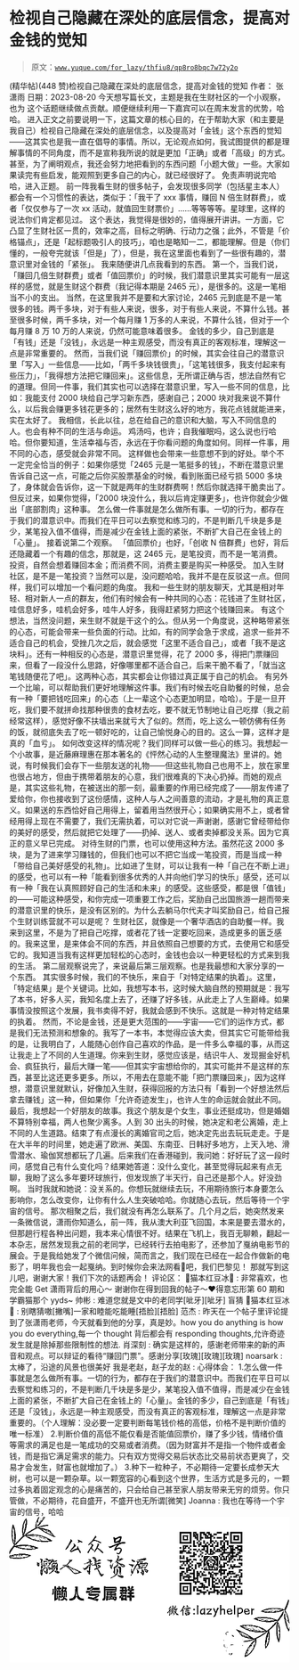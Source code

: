 # 检视自己隐藏在深处的底层信念，提高对金钱的觉知

> 原文：[`www.yuque.com/for_lazy/thfiu8/qp8ro8bqc7w72y2o`](https://www.yuque.com/for_lazy/thfiu8/qp8ro8bqc7w72y2o)

<ne-h2 id="6eca30a4" data-lake-id="6eca30a4"><ne-heading-ext><ne-heading-anchor></ne-heading-anchor><ne-heading-fold></ne-heading-fold></ne-heading-ext><ne-heading-content><ne-text id="ua210afcc">(精华帖)(448 赞)检视自己隐藏在深处的底层信念，提高对金钱的觉知</ne-text></ne-heading-content></ne-h2> <ne-p id="u7dbf8b91" data-lake-id="u7dbf8b91"><ne-text id="u0713e89a">作者： 张潇雨</ne-text></ne-p> <ne-p id="u0c7e6197" data-lake-id="u0c7e6197"><ne-text id="u1f879f26">日期：2023-08-20</ne-text></ne-p> <ne-p id="uf675f02e" data-lake-id="uf675f02e"><ne-text id="u829a3f01">今天想写篇长文，主题是我在生财社区的一个小观察，也为 这个话题继续做点贡献。顺便继续利用一下嘉宾可以在周末发言的优势，哈哈。</ne-text></ne-p> <ne-p id="uf1fed085" data-lake-id="uf1fed085"><ne-text id="u0dc4553f">进入正文之前要说明一下，这篇文章的核心目的，在于帮助大家（和主要是我自己）检视自己隐藏在深处的底层信念，以及提高对「金钱」这个东西的觉知——这其实也是我一直在倡导的事情。所以，无论观点如何，我试图提供的都是理解事情的不同角度，而不是宣称我所说的就是更加「正确」或者「高级」的方式。甚至，为了阐明观点，我还会努力地把看到的东西问题「小题大做」一些。大家如果读完有些启发，能观照到更多自己的内心，就已经很好了。</ne-text></ne-p> <ne-p id="ucd49afb3" data-lake-id="ucd49afb3"><ne-text id="u63412814">免责声明说完哈哈，进入正题。</ne-text></ne-p> <ne-p id="uf62ea6cc" data-lake-id="uf62ea6cc"><ne-text id="u78c69f17">前一阵我看生财的很多帖子，会发现很多同学（包括星主本人）都会有一个习惯性的表达，类似于：「我干了 xxx 事情，赚回 N 倍生财群费」，或者「仅仅参与了一次 xx 活动，就值回生财票价」......等等等等。星球里，这样的说法你们肯定都见过。</ne-text></ne-p> <ne-p id="u42f6a75d" data-lake-id="u42f6a75d"><ne-text id="uc7cc53fe">这个表达，我觉得是很妙的，值得展开讲讲。一方面，它凸显了生财社区一贯的，效率之高，目标之明确、行动力之强；此外，不管是「价格锚点」，还是「起标题吸引人的技巧」，咱也是略知一二，都能理解。但是（你们懂的，一般夸完就该「但是」了），但是，我在这里面也看到了一些很有趣的，潜意识里对金钱的「紧张」。</ne-text> <ne-text id="u5c8f791d">我来随便讲几点我看到的东西。</ne-text></ne-p> <ne-p id="u55ff5385" data-lake-id="u55ff5385"><ne-text id="ue07cbf83">第一个，当我们说，「赚回几倍生财群费」或者「值回票价」的时候，我们潜意识里其实可能有一层这样的感觉，就是生财这个群费（我记得本期是 2465 元），是很多的。这是一笔相当不小的支出。</ne-text></ne-p> <ne-p id="u7383c9bb" data-lake-id="u7383c9bb"><ne-text id="u2bf0cfaa">当然，在这里我并不是要和大家讨论，2465 元到底是不是一笔很多的钱。两千多块，对于有些人来说，很多，对于有些人来说，不算什么钱。甚至很多时候，两千多块，对一个每月赚 1 万多的人来说，不算什么钱，但对于一个每月赚 8 万 10 万的人来说，仍然可能意味着很多。</ne-text></ne-p> <ne-p id="u7868b49d" data-lake-id="u7868b49d"><ne-text id="ue491dc23">金钱的多少，自己到底是「有钱」还是「没钱」，永远是一种主观感受，而没有真正的客观标准，理解这一点是非常重要的。</ne-text></ne-p> <ne-p id="u56ca47a0" data-lake-id="u56ca47a0"><ne-text id="u9af47a1b">然而，当我们说「赚回票价」的时候，其实会往自己的潜意识里「写入」一些信息——比如，「两千多块钱很贵」，「这笔钱很多，我支付起来有些压力」，「我得想方法把它赚回来」。这些信息，无所谓正确与否，想法自然有它的道理。但同一件事，我们其实也可以选择在潜意识里，写入一些不同的信息，比如：我能支付 2000 块给自己学习新东西，感谢自己；2000 块对我来说不算什么，以后我会赚更多钱花更多的；居然有生财这么好的地方，我花点钱就能进来，实在太好了。</ne-text></ne-p> <ne-p id="u8470e3c9" data-lake-id="u8470e3c9"><ne-text id="u7a438dbf">我相信，长此以往，总在给自己的意识和大脑，写入不同信息的人。也会有种不同的生活与命运。</ne-text></ne-p> <ne-p id="ue1c7fe64" data-lake-id="ue1c7fe64"><ne-text id="uf794cbfe">鸡汤吗，也许；自我催眠吗，这么说也行哈哈。但你要知道，生活幸福与否，永远在于你看问题的角度如何。同样一件事，用不同的心态，感受就会非常不同。</ne-text></ne-p> <ne-p id="uedf0d163" data-lake-id="uedf0d163"><ne-text id="u3ffb984e">这样做也会带来一些意想不到的好处。举个不一定完全恰当的例子：如果你感觉「2465 元是一笔挺多的钱」，不断在潜意识里告诉自己这一点，可能之后你买股票基金的时候，看到账面已经亏损 5000 多块了，身体就会告诉你，这一下就是两年的生财群费啊！然后你就选择干脆卖出了。但反过来，如果你觉得，「2000 块没什么，我以后肯定赚更多」，也许你就会少做出「底部割肉」这种事。</ne-text></ne-p> <ne-p id="ubb49a89e" data-lake-id="ubb49a89e"><ne-text id="uc22e62e7">怎么做一件事就是怎么做所有事。一切的行为，都存在于我们的潜意识中。而我们在平日可以去察觉和练习的，不是判断几千块是多是少，某笔投入值不值得，而是减少在金钱上面的紧张，不断扩大自己在金钱上的「心量」。</ne-text></ne-p> <ne-p id="u441a4f71" data-lake-id="u441a4f71"><ne-text id="udb78f82a">接着说第二个观察。</ne-text></ne-p> <ne-p id="uc089cac9" data-lake-id="uc089cac9"><ne-text id="ua26c4071">「值回票价」也好，「创收 N 倍群费」也好，背后还隐藏着一个有趣的信念，那就是，这 2465 元，是笔投资，而不是一笔消费。投资，自然会想着赚回本金；而消费不同，消费主要是购买一种感受。</ne-text></ne-p> <ne-p id="u21cab4c5" data-lake-id="u21cab4c5"><ne-text id="u5eb7b0f1">加入生财社区，是不是一笔投资？当然可以是，没问题哈哈，我并不是在反驳这一点。但同样，我们可以增加一个看问题的角度。</ne-text></ne-p> <ne-p id="ud24d7466" data-lake-id="ud24d7466"><ne-text id="u323370d9">我和一些生财的朋友聊天，尤其是相对年轻、相对新人一点的群友，他们有时候会有一种共同的心态：花钱进了生财社区，哇信息好多，哇机会好多，哇牛人好多，我得赶紧努力把这个钱赚回来。</ne-text></ne-p> <ne-p id="uaf551899" data-lake-id="uaf551899"><ne-text id="uc5cadb0a">有这个想法，当然没问题，来生财不就是干这个的么。但从另一个角度说，这种略带紧张的心态，可能会带来一些负面的行动。比如，有的同学会急于求成，追求一些并不适合自己的机会，受挫几次之后，就会感觉「这里不适合自己」，或者「我不是这块料」。还有一种相反的心态是，潜意识里觉得，花了 2000 多，得把门票赚回来，但看了一段没什么思路，好像哪里都不适合自己，后来干脆不看了，「就当这笔钱随便花了吧」。这两种心态，其实都会让你错过真正属于自己的机会。</ne-text></ne-p> <ne-p id="ufbdd3165" data-lake-id="ufbdd3165"><ne-text id="ue7507fee">有另外一个比喻，可以帮助我们更好地理解这件事。我们有时候去吃自助餐的时候，总会有一种「要把钱吃回来」的心态（上一辈这个心态更加明显，哈哈）。于是一旦开吃，我们要不就拼命找那种很贵的食材去吃，要不就无节制地让自己吃撑（我之前经常这样），感觉好像不扶墙出来就亏大了似的。然而，吃上这么一顿仿佛有任务的饭，就彻底失去了吃一顿好吃的，让自己愉悦身心的目的。这么一算，这样才是真的「血亏」。</ne-text></ne-p> <ne-p id="u5fa188b8" data-lake-id="u5fa188b8"><ne-text id="ud12ae5c6">如何改变这样的情况呢？我们同样可以做一些心的练习。我想起一个小故事，是近藤麻理惠在那本著名的《怦然心动的人生整理魔法》里讲的。她说，有时候我们会存下一些朋友送的礼物——但这些礼物自己也用不上，放在家里也很占地方，但由于携带着朋友的心意，我们很难真的下决心扔掉。而她的观点是，其实这些礼物，在被送出的那一刻，最重要的作用已经完成了——朋友传递了爱给你，你也接收到了这份感情，这种人与人之间善意的流动，才是礼物的真正意义。如果送的东西恰好自己用得上，留着用当然很开心；如果确实用不上，或者曾经用得上现在不需要了，我们无需执着，可以对它说一声谢谢，感谢它曾经带给你的美好的感受，然后就把它处理了——扔掉、送人、或者卖掉都没关系。因为它真正的意义早已完成。</ne-text></ne-p> <ne-p id="ud2ef1ba1" data-lake-id="ud2ef1ba1"><ne-text id="ue52df922">对待生财的门票，也可以使用这种方法。虽然花这 2000 多块，是为了进来学习赚钱的，但我们也可以不把它当成一笔投资，而是当成一种「带给自己美好感受的礼物」。比如进了生财，可以让我有一种「自己在不断上进」的感受，也可以有一种「能看到很多优秀的人并向他们学习的快乐」感受，还可以有一种「我在认真照顾好自己的生活和未来」的感受。这些感受，都是很「值钱」的——可能这种感受，和你完成一项重要工作之后，奖励自己出国旅游一趟而带来的潜意识里的快乐，是没有区别的。为什么去躺马尔代夫才叫奖励自己，给自己报个生财训练营就不可以是呢？</ne-text></ne-p> <ne-p id="u5948997c" data-lake-id="u5948997c"><ne-text id="u28b7dc5e">生财社区，就像是一个奢华酒店的自助餐一样。我来到这里，不是为了把自己吃撑，或者花了钱一定要吃回来，造成更多的匮乏感的。我来这里，是来体会不同的东西，并且依照自己想要的方式，去使用它和感受它的。我知道当我有这样更加轻松的心态时，金钱也会以一种更轻松的方式来到我的生活。</ne-text></ne-p> <ne-p id="uc90bbf76" data-lake-id="uc90bbf76"><ne-text id="uf4505bff">第二层观察说完了，来说最后第三层观察。也是我最想和大家分享的一个东西。</ne-text></ne-p> <ne-p id="u84b1c52d" data-lake-id="u84b1c52d"><ne-text id="ud43c165c">其实很多时候，我们的不快乐，来自于「对特定结果的执着」。这里，「特定结果」是个关键词。比如，我想写本书，这时候大脑自然的预期就是：我写了本书，好多人买，我知名度上去了，还赚了好多钱，从此走上了人生巅峰。如果事情没按照这个发展，我书卖得不好，我就会感到不快乐。这就是一种对特定结果的执着。</ne-text></ne-p> <ne-p id="ucd949d61" data-lake-id="ucd949d61"><ne-text id="u0686a128">然而，不论是金钱，还是更大范围的——宇宙——它们的运作方式，都是我们无法预测和想象的。我写了一本书，本觉得应该大卖，但其实它可能带给我的是，让我明白了，人能随心创作自己喜欢的作品，是一件多么幸福的事，从而这让我走上了不同的人生道理。你来到生财，感觉应该是，结识牛人、发现掘金好机会、疯狂执行，最后大赚一笔——但其实宇宙想给你的，其实可能并不是这样的东西，甚至比这还更多更多。所以，不用去在意能不能「把门票赚回来」，因为这样想，潜意识里就默认，好像加入生财，获得回报的方法只有「看到一个好想法然后拿去赚钱」这一种，但如果你「允许奇迹发生」，也许人生的命运就会就此不同。</ne-text></ne-p> <ne-p id="u395a48d9" data-lake-id="u395a48d9"><ne-text id="u3bddad90">最后，我想起一个好朋友的故事。我这个朋友是个女生，事业还挺成功，但是婚姻不算特别幸福，两人也聚少离多。人到 30 出头的时候，她决定和老公离婚，走上不同的人生道路。结束了有点漫长的离婚官司之后，她决定先出去玩玩走走。于是在大半年的时间里，她走遍了欧洲、美国、东南亚、日韩好多地方，上天入地、滑雪潜水、瑜伽冥想都玩了几遍。后来我们在香港碰到，我问她：好好玩了这一段时间，感觉自己有什么变化吗？结果她答道：没什么变化，甚至觉得玩起来有点无聊，我盼了这么多年要环球旅行，但发现旅了半天行，自己还是那个人。好没劲啊。</ne-text></ne-p> <ne-p id="u3e5fe7ae" data-lake-id="u3e5fe7ae"><ne-text id="u75bd50e9">当时我就和她说：没关系的。你想玩就继续去玩，不用期待旅行本身要怎么影响你，怎么改变你，让你有什么人生突破哈哈。你就随心去玩，然后等待一个宇宙的信号。</ne-text></ne-p> <ne-p id="ua1c60811" data-lake-id="ua1c60811"><ne-text id="ue2a8e749">那次相聚之后，我们就没有再怎么联系了。几个月之后，她突然发来一条微信说，潇雨你知道么，前一阵，我从澳大利亚飞回国，本来是要去潜水的，但那趟行程各种出问题，我本来心情很不好。结果在飞机上，我百无聊赖，翻起一本杂志，居然发现我之前的老同学，已经转行去拍电影了，还参加了戛纳电影节的展会。于是我给她发了个微信问候，简而言之，我们现在已经在一起合作做新的电影了，明年我也会一起戛纳。到时候你会来法网看🎾吧，我们巴黎见！</ne-text></ne-p> <ne-p id="u8498ea8b" data-lake-id="u8498ea8b"><ne-text id="ud6a86927">那就写到这儿吧，谢谢大家！我们下次的话题再会！</ne-text></ne-p> <ne-hole id="ua2c29352" data-lake-id="ua2c29352"><ne-card data-card-name="hr" data-card-type="block" id="koW5W" data-event-boundary="card"><ne-p id="u8ed5391e" data-lake-id="u8ed5391e"><ne-text id="u589ebd85">评论区：</ne-text></ne-p> <ne-p id="u4b16985c" data-lake-id="u4b16985c"><ne-text id="uab18fa13">🌸猫本红豆冰🌟 : 非常喜欢，也完全能 Get 潇雨背后的用心～</ne-text></ne-p> <ne-p id="u023a74a1" data-lake-id="u023a74a1"><ne-text id="ue7b94bea">谢谢你在得到回我的帖子～❤️得意忘形第 60 期和学霸猫那个 yyds~</ne-text> <ne-text id="ubaced2a0">帅彬 : 难道您就是文中的老同学[呲牙][呲牙] 盲猜</ne-text> <ne-text id="ub25e03db">🌸猫本红豆冰🌟 : 别瞎猜嗷[撇嘴]一家和睦能吃能睡[捂脸][捂脸]</ne-text> <ne-text id="u52002f50">范杰 : 昨天在一个帖子里评论提到了张潇雨老师，今天就看到他的分享，真是妙。how you do anything is how you do everything,每一个 thought 背后都会有 responding thoughts,允许奇迹发生就是除掉那些限制性的想法.</ne-text> <ne-text id="u68019282">肖深刻 : 确实是这样的，感谢老师带来的新的声音和观点。可以辩证的看待“赚回门票”。感谢分享[玫瑰][玫瑰][玫瑰]</ne-text> <ne-text id="u110740ea">noarsark : 太棒了，沿途的风景也很美好</ne-text> <ne-text id="ua742dfa9">我是老赵，赵子龙的赵 : 心得体会：</ne-text> <ne-text id="u170d2288">1.怎么做一件事就是怎么做所有事。一切的行为，都存在于我们的潜意识中。而我们在平日可以去察觉和练习的，不是判断几千块是多是少，某笔投入值不值得，而是减少在金钱上面的紧张，不断扩大自己在金钱上的「心量」。金钱的多少，自己到底是「有钱」还是「没钱」，永远是一种主观感受，而没有真正的客观标准，理解这一点是非常重要的。（个人理解：没必要一定要判断每笔钱价格的高低，价格不是判断价值的唯一标准）</ne-text> <ne-text id="ua8304838">2.判断价值的高低不能仅看是否能值回票价，赚了多少钱，情绪价值等需求的满足也是一笔成功的交易或者消费。（因为财富并不是指一个物件或者金钱，而是指它满足需求的能力。只有双方觉得交易后状态比交易前状态更爽了，交易才会发生，财富也就增加了。）</ne-text> <ne-text id="u83a53347">3.种下一粒种子，不必期待一定要长成参天大树，也可以是一颗杂草。以一颗宽容的心看到这个世界，生活方式是多元的，一颗过多执着固定观念的心是痛苦的，只会给自己甚至家人朋友带来无穷的烦劳。你只管做，不必期待，花自盛开，不盛开也无所谓[微笑]</ne-text> <ne-text id="u139e5776">Joanna : 我也在等待一个宇宙的信号，哈哈</ne-text></ne-p> <ne-p id="ub1e46d46" data-lake-id="ub1e46d46"><ne-card data-card-name="image" data-card-type="inline" id="Ccb2d" data-event-boundary="card">![](img/894d30a529e7c37bcd3392323c99941c.png)  <ne-hole id="ud0cf195c" data-lake-id="ud0cf195c"><ne-card data-card-name="hr" data-card-type="block" id="C5wZ3" data-event-boundary="card"></ne-card></ne-hole></ne-card></ne-p></ne-card></ne-hole>